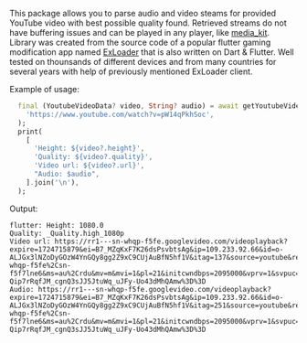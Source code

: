 This package allows you to parse audio and video steams for provided YouTube video with best possible quality found. Retrieved streams do not have buffering issues and can be played in any player, like [media_kit](https://pub.dev/packages/media_kit). Library was created from the source code of a popular flutter gaming modification app named [ExLoader](https://en.exloader.net) that is also written on Dart & Flutter. Well tested on thounsands of different devices and from many  countries for several years with help of previously mentioned ExLoader client.

Example of usage:
```dart
  final (YoutubeVideoData? video, String? audio) = await getYoutubeVideoStreams(
    'https://www.youtube.com/watch?v=pW14qPkhSoc',
  );
  print(
    [
      'Height: ${video?.height}',
      'Quality: ${video?.quality}',
      'Video url: ${video?.url}',
      "Audio: $audio",
    ].join('\n'),
  );
```

Output:
```
flutter: Height: 1080.0
Quality: _Quality.high_1080p
Video url: https://rr1---sn-whqp-f5fe.googlevideo.com/videoplayback?expire=1724715879&ei=B7_MZqKxF7K26dsPsvbtsAg&ip=109.233.92.66&id=o-ALJGx3lNZoDyGOzW4YnGQy8gg2Z9xC9CUjAuBfN5hf1V&itag=137&source=youtube&requiressl=yes&xpc=EgVo2aDSNQ%3D%3D&mh=Dv&mm=31%2C29&mn=sn-whqp-f5fe%2Csn-f5f7lne6&ms=au%2Crdu&mv=m&mvi=1&pl=21&initcwndbps=2095000&vprv=1&svpuc=1&mime=video%2Fmp4&rqh=1&gir=yes&clen=1600725220&dur=3338.633&lmt=1714567383515416&mt=1724693829&fvip=5&keepalive=yes&c=ANDROID_TESTSUITE&txp=5535434&sparams=expire%2Cei%2Cip%2Cid%2Citag%2Csource%2Crequiressl%2Cxpc%2Cvprv%2Csvpuc%2Cmime%2Crqh%2Cgir%2Cclen%2Cdur%2Clmt&sig=AJfQdSswRAIgF0jVTzz5PqLHTJVa19bxzkifLEGctRn1rSpMDHc0Yd4CIF70bqZEvCx_Jbn76Dx8SCQNzveTwkPKwSOG0TfoV9Dj&lsparams=mh%2Cmm%2Cmn%2Cms%2Cmv%2Cmvi%2Cpl%2Cinitcwndbps&lsig=AGtxev0wRQIgdIotzhdBGdbsY1cQVYG8_XAGuiY4baAbF1ykbLE2tgsCIQC-Qip7rRqfJM_cgnQ3sJJ5JtuWq_uJFy-Uo43dMhQAmw%3D%3D
Audio: https://rr1---sn-whqp-f5fe.googlevideo.com/videoplayback?expire=1724715879&ei=B7_MZqKxF7K26dsPsvbtsAg&ip=109.233.92.66&id=o-ALJGx3lNZoDyGOzW4YnGQy8gg2Z9xC9CUjAuBfN5hf1V&itag=251&source=youtube&requiressl=yes&xpc=EgVo2aDSNQ%3D%3D&mh=Dv&mm=31%2C29&mn=sn-whqp-f5fe%2Csn-f5f7lne6&ms=au%2Crdu&mv=m&mvi=1&pl=21&initcwndbps=2095000&vprv=1&svpuc=1&mime=audio%2Fwebm&rqh=1&gir=yes&clen=59089084&dur=3338.661&lmt=1714549744063225&mt=1724693829&fvip=5&keepalive=yes&c=ANDROID_TESTSUITE&txp=5532434&sparams=expire%2Cei%2Cip%2Cid%2Citag%2Csource%2Crequiressl%2Cxpc%2Cvprv%2Csvpuc%2Cmime%2Crqh%2Cgir%2Cclen%2Cdur%2Clmt&sig=AJfQdSswRQIhAK3u2H8Zv4SOg5RoSva3PlEsDYqygdFfrSW68VTindelAiBow9g3q_pS61w2eYWGnuue3fWQINfsuOfY6dt2S74WgQ%3D%3D&lsparams=mh%2Cmm%2Cmn%2Cms%2Cmv%2Cmvi%2Cpl%2Cinitcwndbps&lsig=AGtxev0wRQIgdIotzhdBGdbsY1cQVYG8_XAGuiY4baAbF1ykbLE2tgsCIQC-Qip7rRqfJM_cgnQ3sJJ5JtuWq_uJFy-Uo43dMhQAmw%3D%3D
```